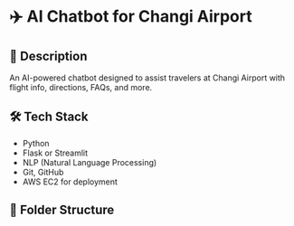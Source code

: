 # ✈️ AI Chatbot for Changi Airport

## 📌 Description

An AI-powered chatbot designed to assist travelers at Changi Airport with flight info, directions, FAQs, and more.

## 🛠 Tech Stack

- Python
- Flask or Streamlit
- NLP (Natural Language Processing)
- Git, GitHub
- AWS EC2 for deployment

## 📁 Folder Structure
